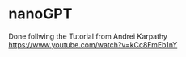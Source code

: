# nanoGPT 
Done follwing the Tutorial from Andrei Karpathy
https://www.youtube.com/watch?v=kCc8FmEb1nY